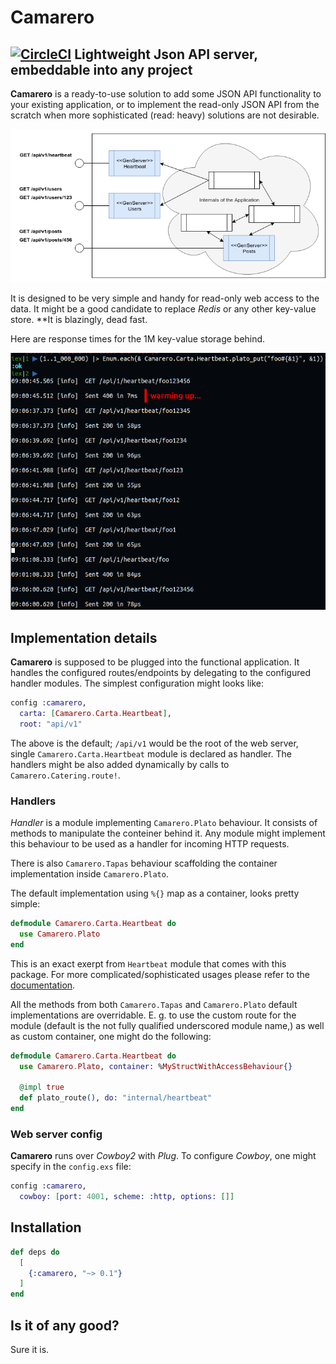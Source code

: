 # Camarero

## [![CircleCI](https://circleci.com/gh/am-kantox/camarero.svg?style=svg)](https://circleci.com/gh/am-kantox/camarero) Lightweight Json API server, embeddable into any project

**Camarero** is a ready-to-use solution to add some JSON API functionality to your existing application, or to implement the read-only JSON API from the scratch when more sophisticated (read: heavy) solutions are not desirable.

![Camarero Ties](https://raw.githubusercontent.com/am-kantox/camarero/master/stuff/camarero.png)

It is designed to be very simple and handy for read-only web access to the data. It might be a good candidate to replace _Redis_ or any other key-value store. **It is blazingly, dead fast.

Here are response times for the 1M key-value storage behind.

![1M key-value storage lookup: 10μs±](https://raw.githubusercontent.com/am-kantox/camarero/master/stuff/1M.png)

## Implementation details

**Camarero** is supposed to be plugged into the functional application. It handles the configured routes/endpoints by delegating to the configured handler modules. The simplest configuration might looks like:

```elixir
config :camarero,
  carta: [Camarero.Carta.Heartbeat],
  root: "api/v1"
```

The above is the default; `/api/v1` would be the root of the web server, single `Camarero.Carta.Heartbeat` module is declared as handler. The handlers might be also added dynamically by calls to `Camarero.Catering.route!`.

### Handlers

_Handler_ is a module implementing `Camarero.Plato` behaviour. It consists of methods to manipulate the conteiner behind it. Any module might implement this behaviour to be used as a handler for incoming HTTP requests.

There is also `Camarero.Tapas` behaviour scaffolding the container implementation inside `Camarero.Plato`.

The default implementation using `%{}` map as a container, looks pretty simple:

```elixir
defmodule Camarero.Carta.Heartbeat do
  use Camarero.Plato
end
```

This is an exact exerpt from `Heartbeat` module that comes with this package. For more complicated/sophisticated usages please refer to the [documentation](https://hexdocs.pm/camarero).

All the methods from both `Camarero.Tapas` and `Camarero.Plato` default implementations are overridable. E. g. to use the custom route for the module (default is the not fully qualified underscored module name,) as well as custom container, one might do the following:

```elixir
defmodule Camarero.Carta.Heartbeat do
  use Camarero.Plato, container: %MyStructWithAccessBehaviour{}

  @impl true
  def plato_route(), do: "internal/heartbeat"
end
```

### Web server config

**Camarero** runs over _Cowboy2_ with _Plug_. To configure _Cowboy_, one might specify in the `config.exs` file:

```elixir
config :camarero,
  cowboy: [port: 4001, scheme: :http, options: []]
```

## Installation

```elixir
def deps do
  [
    {:camarero, "~> 0.1"}
  ]
end
```

## Is it of any good?

Sure it is.
